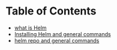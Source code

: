 # Table of Contents

- [what is Helm](01-helm.md)
- [Installing Helm and general commands](02-install-general-commands.md)
- [helm repo and general commands](03-helm-repo-commands.md)